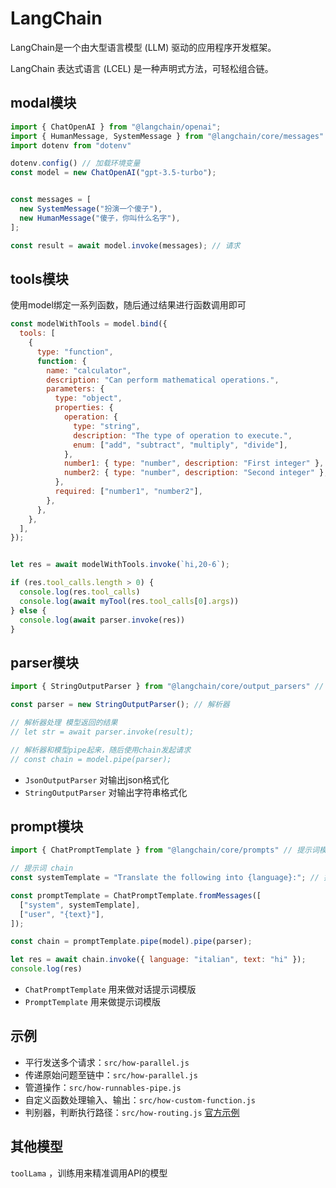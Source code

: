 # LangChain

LangChain是一个由大型语言模型 (LLM) 驱动的应用程序开发框架。

LangChain 表达式语言 (LCEL) 是一种声明式方法，可轻松组合链。

## modal模块

```js
import { ChatOpenAI } from "@langchain/openai";
import { HumanMessage, SystemMessage } from "@langchain/core/messages" // message模块
import dotenv from "dotenv"

dotenv.config() // 加载环境变量
const model = new ChatOpenAI("gpt-3.5-turbo");


const messages = [
  new SystemMessage("扮演一个傻子"),
  new HumanMessage("傻子，你叫什么名字"),
];

const result = await model.invoke(messages); // 请求

```


## tools模块

使用model绑定一系列函数，随后通过结果进行函数调用即可

```js
const modelWithTools = model.bind({
  tools: [
    {
      type: "function",
      function: {
        name: "calculator",
        description: "Can perform mathematical operations.",
        parameters: {
          type: "object",
          properties: {
            operation: {
              type: "string",
              description: "The type of operation to execute.",
              enum: ["add", "subtract", "multiply", "divide"],
            },
            number1: { type: "number", description: "First integer" },
            number2: { type: "number", description: "Second integer" },
          },
          required: ["number1", "number2"],
        },
      },
    },
  ],
});


let res = await modelWithTools.invoke(`hi,20-6`);

if (res.tool_calls.length > 0) {
  console.log(res.tool_calls)
  console.log(await myTool(res.tool_calls[0].args))
} else {
  console.log(await parser.invoke(res))
}

```

## parser模块

```js
import { StringOutputParser } from "@langchain/core/output_parsers" // 解析模块

const parser = new StringOutputParser(); // 解析器

// 解析器处理 模型返回的结果
// let str = await parser.invoke(result); 

// 解析器和模型pipe起来，随后使用chain发起请求
// const chain = model.pipe(parser); 

```
- `JsonOutputParser`  对输出json格式化
- `StringOutputParser`  对输出字符串格式化


## prompt模块

```js
import { ChatPromptTemplate } from "@langchain/core/prompts" // 提示词模块

// 提示词 chain
const systemTemplate = "Translate the following into {language}:"; // 提示词

const promptTemplate = ChatPromptTemplate.fromMessages([
  ["system", systemTemplate],
  ["user", "{text}"],
]);

const chain = promptTemplate.pipe(model).pipe(parser);

let res = await chain.invoke({ language: "italian", text: "hi" });
console.log(res)

```

- `ChatPromptTemplate` 用来做对话提示词模版
- `PromptTemplate` 用来做提示词模版

## 示例

- 平行发送多个请求：`src/how-parallel.js`
- 传递原始问题至链中：`src/how-parallel.js`
- 管道操作：`src/how-runnables-pipe.js`
- 自定义函数处理输入、输出：`src/how-custom-function.js`
- 判别器，判断执行路径：`src/how-routing.js` [官方示例](https://js.langchain.com/v0.2/docs/how_to/routing)

## 其他模型

`toolLama` ，训练用来精准调用API的模型
